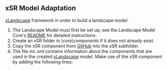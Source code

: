 ## xSR Model Adaptation

[xLandscape](xLandscape/xLandscape-intro.md) framework in order to build a landscape model. 

1. The Landscape Model must first be set up; see the Landscape Model Core's [README](https://github.com/xlandscape/LandscapeModel-Core/blob/master/README.md) for detailed instructions.
2. Create an xSR folder in *\core\components* if it does not already exist.
3. Copy the xSR component from [GitHub](https://github.com/xlandscape/xSRDemo/tree/main) into the xSR subfolder.
4. The file *mc.xml* contains information about the components that are used in the created [xLandscape](xLandscape/xLandscape-intro.md) model. Make use of the xSR component by adding the following lines:

